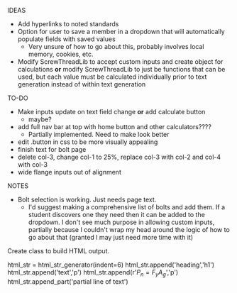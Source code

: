 IDEAS

- Add hyperlinks to noted standards
- Option for user to save a member in a dropdown that will automatically populate fields with saved values
  - Very unsure of how to go about this, probably involves local memory, cookies, etc.
- Modify ScrewThreadLib to accept custom inputs and create object for calculations **or** modify ScrewThreadLib to just be functions that can be used, but each value must be calculated individually prior to text generation instead of within text generation

TO-DO

- Make inputs update on text field change **or** add calculate button
  - maybe?
- add full nav bar at top with home button and other calculators????
  - Partially implemented. Need to make look better
- edit .button in css to be more visually appealing
- finish text for bolt page
- delete col-3, change col-1 to 25%, replace col-3 with col-2 and col-4 with col-3
- wide flange inputs out of alignment

NOTES

- Bolt selection is working. Just needs page text.
  - I'd suggest making a comprehensive list of bolts and add them. If a student discovers one they need then it can be added to the dropdown. I don't see much purpose in allowing custom inputs, partially because I couldn't wrap my head around the logic of how to go about that (granted I may just need more time with it)

Create class to build HTML output.

html_str = html_str_generator(indent=6)
html_str.append('heading','h1')
html_str.append('text','p')
html_str.append(r'$P_n = F_y A_g$','p')
html_str.append_part('partial line of text')
